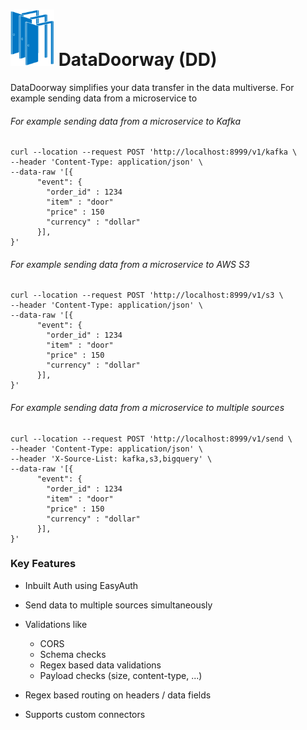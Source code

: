 # <img src="ddlogo.png" width="70px" height="90px"> DataDoorway (DD)
DataDoorway simplifies your data transfer in the data multiverse. For example sending data from a microservice to 
######  For example sending data from a microservice to Kafka
```
curl --location --request POST 'http://localhost:8999/v1/kafka \
--header 'Content-Type: application/json' \
--data-raw '[{
      "event": {
        "order_id" : 1234
        "item" : "door"
        "price" : 150
        "currency" : "dollar"
      }],
}'
```
###### For example sending data from a microservice to AWS S3
```
curl --location --request POST 'http://localhost:8999/v1/s3 \
--header 'Content-Type: application/json' \
--data-raw '[{
      "event": {
        "order_id" : 1234
        "item" : "door"
        "price" : 150
        "currency" : "dollar"
      }],
}'
```
###### For example sending data from a microservice to multiple sources
```
curl --location --request POST 'http://localhost:8999/v1/send \
--header 'Content-Type: application/json' \
--header 'X-Source-List: kafka,s3,bigquery' \
--data-raw '[{
      "event": {
        "order_id" : 1234
        "item" : "door"
        "price" : 150
        "currency" : "dollar"
      }],
}'
```

### Key Features

- Inbuilt Auth using EasyAuth
- Send data to multiple sources simultaneously 
- Validations like
  
  - CORS
  - Schema checks 
  - Regex based data validations
  - Payload checks (size, content-type, ...)
- Regex based routing on headers / data fields 
- Supports custom connectors 